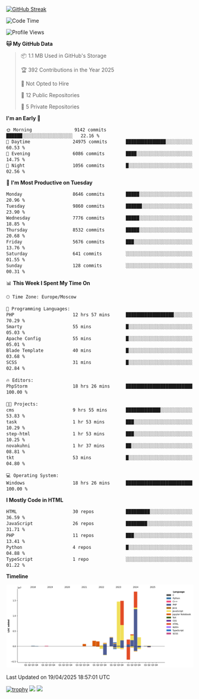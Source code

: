[![GitHub Streak](https://github-readme-streak-stats.herokuapp.com/?user=yogik10)](https://git.io/streak-stats)
<!--START_SECTION:waka-->
![Code Time](http://img.shields.io/badge/Code%20Time-1%2C278%20hrs%2045%20mins-blue)

![Profile Views](http://img.shields.io/badge/Profile%20Views-0-blue)

**🐱 My GitHub Data** 

> 📦 1.1 MB Used in GitHub's Storage 
 > 
> 🏆 392 Contributions in the Year 2025
 > 
> 🚫 Not Opted to Hire
 > 
> 📜 12 Public Repositories 
 > 
> 🔑 5 Private Repositories 
 > 
**I'm an Early 🐤** 

```text
🌞 Morning                9142 commits        ██████░░░░░░░░░░░░░░░░░░░   22.16 % 
🌆 Daytime                24975 commits       ███████████████░░░░░░░░░░   60.53 % 
🌃 Evening                6086 commits        ████░░░░░░░░░░░░░░░░░░░░░   14.75 % 
🌙 Night                  1056 commits        █░░░░░░░░░░░░░░░░░░░░░░░░   02.56 % 
```
📅 **I'm Most Productive on Tuesday** 

```text
Monday                   8646 commits        █████░░░░░░░░░░░░░░░░░░░░   20.96 % 
Tuesday                  9860 commits        ██████░░░░░░░░░░░░░░░░░░░   23.90 % 
Wednesday                7776 commits        █████░░░░░░░░░░░░░░░░░░░░   18.85 % 
Thursday                 8532 commits        █████░░░░░░░░░░░░░░░░░░░░   20.68 % 
Friday                   5676 commits        ███░░░░░░░░░░░░░░░░░░░░░░   13.76 % 
Saturday                 641 commits         ░░░░░░░░░░░░░░░░░░░░░░░░░   01.55 % 
Sunday                   128 commits         ░░░░░░░░░░░░░░░░░░░░░░░░░   00.31 % 
```


📊 **This Week I Spent My Time On** 

```text
🕑︎ Time Zone: Europe/Moscow

💬 Programming Languages: 
PHP                      12 hrs 57 mins      ██████████████████░░░░░░░   70.29 % 
Smarty                   55 mins             █░░░░░░░░░░░░░░░░░░░░░░░░   05.03 % 
Apache Config            55 mins             █░░░░░░░░░░░░░░░░░░░░░░░░   05.01 % 
Blade Template           40 mins             █░░░░░░░░░░░░░░░░░░░░░░░░   03.68 % 
SCSS                     31 mins             █░░░░░░░░░░░░░░░░░░░░░░░░   02.84 % 

🔥 Editors: 
PhpStorm                 18 hrs 26 mins      █████████████████████████   100.00 % 

🐱‍💻 Projects: 
cms                      9 hrs 55 mins       █████████████░░░░░░░░░░░░   53.83 % 
task                     1 hr 53 mins        ███░░░░░░░░░░░░░░░░░░░░░░   10.29 % 
step-html                1 hr 53 mins        ███░░░░░░░░░░░░░░░░░░░░░░   10.25 % 
novakuhni                1 hr 37 mins        ██░░░░░░░░░░░░░░░░░░░░░░░   08.81 % 
tkt                      53 mins             █░░░░░░░░░░░░░░░░░░░░░░░░   04.80 % 

💻 Operating System: 
Windows                  18 hrs 26 mins      █████████████████████████   100.00 % 
```

**I Mostly Code in HTML** 

```text
HTML                     30 repos            █████████░░░░░░░░░░░░░░░░   36.59 % 
JavaScript               26 repos            ████████░░░░░░░░░░░░░░░░░   31.71 % 
PHP                      11 repos            ███░░░░░░░░░░░░░░░░░░░░░░   13.41 % 
Python                   4 repos             █░░░░░░░░░░░░░░░░░░░░░░░░   04.88 % 
TypeScript               1 repo              ░░░░░░░░░░░░░░░░░░░░░░░░░   01.22 % 
```



**Timeline**

![Lines of Code chart](https://raw.githubusercontent.com/Yogik10/Yogik10/main/assets/bar_graph.png)


 Last Updated on 19/04/2025 18:57:01 UTC
<!--END_SECTION:waka-->
[![trophy](https://github-profile-trophy.vercel.app/?username=yogik10)](https://github.com/ryo-ma/github-profile-trophy)
![](https://github-profile-summary-cards.vercel.app/api/cards/profile-details?username=yogik10&theme=solarized_dark)
![](https://github-profile-summary-cards.vercel.app/api/cards/most-commit-language?username=yogik10&theme=solarized_dark)


